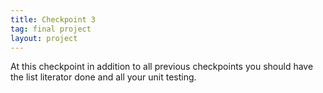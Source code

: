 ```yaml
---
title: Checkpoint 3
tag: final project
layout: project
---
```


At this checkpoint in addition to all previous checkpoints you should have the
list literator done and all your unit testing.
